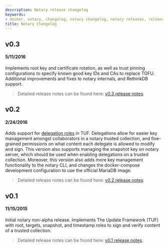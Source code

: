 ```yaml
---
description: Notary release changelog
keywords:
- docker, notary, changelog, notary changelog, notary releases, releases, notary versions, versions
title: Notary Changelog
---
```


## v0.3

#### 5/11/2016
Implements root key and certificate rotation, as well as trust pinning configurations to specify known good key IDs and CAs to replace TOFU.
Additional improvements and fixes to notary internals, and RethinkDB support.

> Detailed release notes can be found here:
<a href="https://github.com/docker/notary/releases/tag/v0.3.0" target="_blank">v0.3 release notes</a>.

## v0.2

#### 2/24/2016

Adds support for
<a href="https://github.com/theupdateframework/tuf/blob/1bed3e09a478c2c918ffbff10b9118f6e52ee129/docs/tuf-spec.txt#L387" target="_blank">delegation
roles</a> in TUF.
Delegations allow for easier key management amongst collaborators in a notary trusted collection, and fine-grained permissions on what content each delegate is allowed to modify and sign.
This version also supports managing the snapshot key on notary server, which should be used when enabling delegations on a trusted collection.
Moreover, this version also adds more key management functionality to the notary CLI, and changes the docker-compose development configuration to use the official MariaDB image.

> Detailed release notes can be found here:
<a href="https://github.com/docker/notary/releases/tag/v0.2.0" target="_blank">v0.2 release notes</a>.

## v0.1

#### 11/15/2015

Initial notary non-alpha release.
Implements The Update Framework (TUF) with root, targets, snapshot, and timestamp roles to sign and verify content of a trusted collection.

> Detailed release notes can be found here:
<a href="https://github.com/docker/notary/releases/tag/v0.1" target="_blank">v0.1 release notes</a>.
